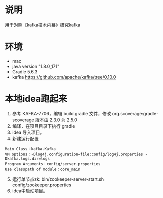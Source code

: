 # 说明
用于对照《kafka技术内幕》研究kafka

# 环境
- mac
- java version "1.8.0_171"
- Gradle 5.6.3
- kafka https://github.com/apache/kafka/tree/0.10.0

# 本地idea跑起来
1. 参考 KAFKA-7706，编辑 build.gradle 文件，修改 org.scoverage:gradle-scoverage 版本由 2.3.0 为 2.5.0
2. 编译，在项目目录下执行 gradle 
3. idea 导入项目。
4. 新建运行配置
```
Main Class：kafka.Kafka
VM options：-Dlog4j.configuration=file:config/log4j.properties -Dkafka.logs.dir=logs
Program Arguments：config/server.properties
Use classpath of module：core_main
```
5. 运行单节点zk: bin/zookeeper-server-start.sh config/zookeeper.properties
6. idea中启动项目。

